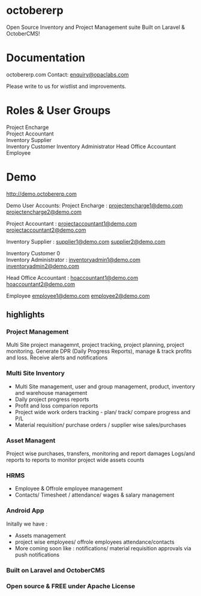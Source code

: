 # octobererp
Open Source Inventory and Project Management suite  Built on Laravel &amp; OctoberCMS! 

# Documentation 
octobererp.com
Contact: enquiry@opaclabs.com

Please write to us for wistlist and improvements.

# Roles & User Groups
 
Project Encharge			 
Project Accountant			 
Inventory Supplier			 
Inventory Customer 
Inventory Administrator
Head Office Accountant	 
Employee

# Demo 
http://demo.octobererp.com

Demo User Accounts:
Project Encharge		:
  projectencharge1@demo.com
  projectencharge2@demo.com
  
Project Accountant	:
   projectaccountant1@demo.com
   projectaccountant2@demo.com
   
Inventory Supplier		:
   supplier1@demo.com
   supplier2@demo.com
   
Inventory Customer		0	 
Inventory Administrator		:
   inventoryadmin1@demo.com
   inventoryadmin2@demo.com
   
Head Office Accountant		:
  hoaccountant1@demo.com
  hoaccountant2@demo.com
  
Employee
   employee1@demo.com
   employee2@demo.com

## highlights
### Project Management
Multi Site project managemnt, project tracking, project planning, project monitoring. Generate DPR (Daily Progress Reports), manage & track profits and loss. Receive alerts and notifications

### Multi Site Inventory
- Multi Site management, user and group management, product, inventory and warehouse management
- Daily project progress reports
- Profit and loss comparion reports
- Project wide work orders tracking - plan/ track/ compare progress and P/L
- Material requisition/ purchase orders / supplier wise sales/purchases 

### Asset Managent
Project wise purchases, transfers, monitoring and report damages
Logs/and reports to reports to monitor project wide assets counts

### HRMS
- Employee & Offrole employee management
- Contacts/ Timesheet / attendance/ wages & salary management

### Android App
Initally we have :
 - Assets management
 - project wise employees/ offrole employees attendance/contacts
 - More coming soon like : notifications/ material requisition approvals via push notifications

### Built on Laravel and OctoberCMS

### Open source & FREE under Apache License



 
 


